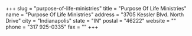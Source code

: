 +++
slug = "purpose-of-life-ministries"
title = "Purpose Of Life Ministries"
name = "Purpose Of Life Ministries"
address = "3705 Kessler Blvd. North Drive"
city = "Indianapolis"
state = "IN"
postal = "46222"
website = ""
phone = "317 925-0335"
fax = ""
+++
